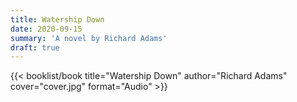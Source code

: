 ```yaml
---
title: Watership Down
date: 2020-09-15
summary: 'A novel by Richard Adams'
draft: true
---
```


{{< booklist/book
title="Watership Down"
author="Richard Adams"
cover="cover.jpg"
format="Audio" >}}
